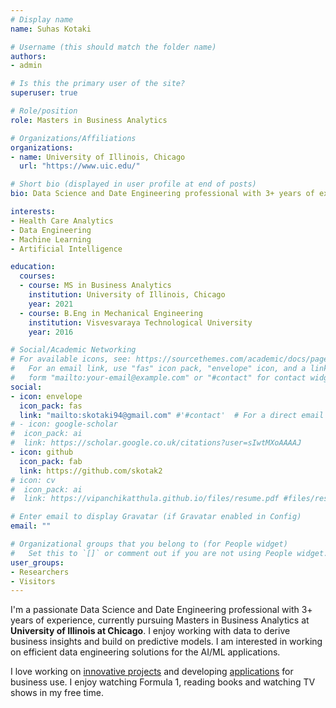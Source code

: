 ```yaml
---
# Display name
name: Suhas Kotaki

# Username (this should match the folder name)
authors:
- admin

# Is this the primary user of the site?
superuser: true

# Role/position
role: Masters in Business Analytics

# Organizations/Affiliations
organizations:
- name: University of Illinois, Chicago
  url: "https://www.uic.edu/"

# Short bio (displayed in user profile at end of posts)
bio: Data Science and Date Engineering professional with 3+ years of experience in building analytical platforms for business systems. 

interests:
- Health Care Analytics
- Data Engineering
- Machine Learning
- Artificial Intelligence

education:
  courses:
  - course: MS in Business Analytics
    institution: University of Illinois, Chicago
    year: 2021
  - course: B.Eng in Mechanical Engineering
    institution: Visvesvaraya Technological University
    year: 2016

# Social/Academic Networking
# For available icons, see: https://sourcethemes.com/academic/docs/page-builder/#icons
#   For an email link, use "fas" icon pack, "envelope" icon, and a link in the
#   form "mailto:your-email@example.com" or "#contact" for contact widget.
social:
- icon: envelope
  icon_pack: fas
  link: "mailto:skotaki94@gmail.com" #'#contact'  # For a direct email link, use "mailto:skotaki94@gmail.com".
# - icon: google-scholar
#  icon_pack: ai
#  link: https://scholar.google.co.uk/citations?user=sIwtMXoAAAAJ
- icon: github
  icon_pack: fab
  link: https://github.com/skotak2
# icon: cv
#  icon_pack: ai
#  link: https://vipanchikatthula.github.io/files/resume.pdf #files/resume.pdf

# Enter email to display Gravatar (if Gravatar enabled in Config)
email: ""

# Organizational groups that you belong to (for People widget)
#   Set this to `[]` or comment out if you are not using People widget.
user_groups:
- Researchers
- Visitors
---
```


I'm a passionate Data Science and Date Engineering professional with 3+ years of experience, currently pursuing Masters in Business Analytics at **University of Illinois at Chicago**. I enjoy working with data to derive business insights and build on predictive models. I am interested in working on efficient data engineering solutions for the AI/ML applications.

I love working on [innovative projects](https://github.com/skotak2) and developing [applications](https://github.com/skotak2/Review-Based-Recommendation-System) for business use. I enjoy watching Formula 1, reading books and watching TV shows in my free time.
